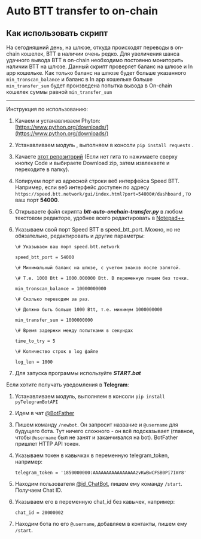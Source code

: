 # Auto BTT transfer to on-chain
<a name="info">Как использовать скрипт</a>
-------------------------
На сегодняшний день, на шлюзе, откуда происходят переводы в on-chain кошелек, BTT в наличии очень редко.
Для увеличения шанса удачного вывода BTT в on-chain необходимо постоянно мониторить наличии BTT на шлюзе.
Данный скрипт проверяет баланс на шлюзе и In app кошельке. Как только баланс на шлюзе будет больше указанного `min_tronscan_balance` и баланс в In app кошельке больше `min_transfer_sum` будет произведена попытка вывода в On-chain кошелек суммы равной `min_transfer_sum`

------

 Инструкция по использованию:

1. Качаем и устанавливаем Phyton: [https://www.python.org/downloads/](https://www.python.org/downloads/)

2. Устанавливаем модуль , выполняем в консоли `pip install requests` .

3. Качаете [этот репозиторий](https://github.com/Budarov/btt-auto-onchain-transfer-py) (Если нет гита то нажимаете сверху кнопку Code и выбираете Download zip, затем извлекаете и переходите в папку).

4. Копируем порт из адресной строки веб интерфейса Speed BTT. Например, если веб интерфейс доступен по адресу `https://speed.btt.network/gui/index.html?port=54000#/dashboard` , то ваш порт **54000**.

5. Открываете файл скрипта _**btt-auto-onchain-transfer.py**_ в любом текстовом редакторе, удобнее всего редактировать в [Notepad++](https://notepad-plus-plus.org/downloads/)

6. Указываем свой порт Speed BTT в speed_btt_port. Можно, но не обязательно, редактировать и другие параметры:

   `\# Указываем ваш порт speed.btt.network`

   `speed_btt_port = 54000`

   `\# Минимальный баланс на шлюзе, с учетом знаков после запятой.`

   `\# Т.е. 1000 Btt = 1000.000000 Btt. В переменную пишем без точки.` 

   `min_tronscan_balance = 10000000000`

   `\# Сколько переводим за раз.`

   `\# Должно быть больше 1000 Btt, т.е. минимум 1000000000`

   `min_transfer_sum = 1000000000`

   `\# Время задержки между попытками в секундах`

   `time_to_try = 5`

   `\# Количество строк в log файле`

   `log_len = 1000`

7. Для запуска программы используйте _**START.bat**_

Если хотите получать уведомления в **Telegram**:

1. Устанавливаем модуль, выполняем в консоли `pip install pyTelegramBotAPI`

2. Идем в чат [@BotFather](https://t.me/botfather)

3. Пишем команду `/newbot`. Он запросит название и `@username` для будущего бота. Тут ничего сложного - он всё подсказывает (главное, чтобы `@username` был не занят и заканчивался на bot). BotFather пришлет HTTP API токен.

4. Указываем токен в кавычках в переменную telegram_token, например:

   `telegram_token = '1850000000:AAAAAAAAAAAAAAAAzvKwBwCFSB0Pi7ImY8'`

5. Находим пользователя [@id_ChatBot](https://telegram.me/id_chatbot), пишем ему команду `/start`. Получаем Chat ID.

6. Указываем его в переменную chat_id без кавычек, например:

   `chat_id = 20000002`

7. Находим бота по его `@username`, добавляем в контакты, пишем ему `/start`.

   


